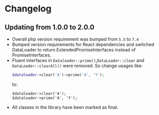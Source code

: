 # Changelog

## Updating from 1.0.0 to 2.0.0
 - Overall php version requirement was bumped from `5.5` to `7.4`
 - Bumped version requirements for React dependencies and switched DataLoader to return ExtendedPromiseInterfaces instead of PromiseInterfaces.
 - Fluent interfaces in `Dataloader::prime()`,`DataLoader::clear` and `DataLoader::clearAll()` were removed. So change usages like:
    ```php
    $dataloader->clear('A')->prime('A', 'Y');
    ```
    to:
    ```
    $dataloader->clear('A');
    $dataloader->prime('A', 'Y');
    ```
 - All classes in the library have been marked as final.